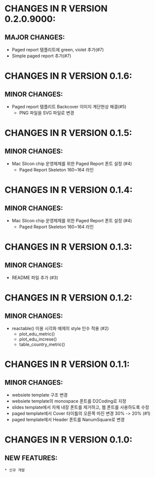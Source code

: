 # CHANGES IN R VERSION 0.2.0.9000:

## MAJOR CHANGES:

*  Paged report 템플리트에 green, violet 추가(#7)
*  Simple paged report 추가(#7)    

    
    
# CHANGES IN R VERSION 0.1.6:

## MINOR CHANGES:

*  Paged report 템플리트 Backcover 이미지 계단현상 해결(#5)
    - PNG 파일을 SVG 파일로 변경
    
    
    
# CHANGES IN R VERSION 0.1.5:

## MINOR CHANGES:

*  Mac Slicon chip 운영체제를 위한 Paged Report 폰트 설정 (#4)
    - Paged Report Skeleton 160~164 라인 
    
    
    
# CHANGES IN R VERSION 0.1.4:

## MINOR CHANGES:

*  Mac Slicon chip 운영체제를 위한 Paged Report 폰트 설정 (#4)
    - Paged Report Skeleton 160~164 라인 



# CHANGES IN R VERSION 0.1.3:

## MINOR CHANGES:

* README 파일 추가 (#3)
        
        
        
# CHANGES IN R VERSION 0.1.2:

## MINOR CHANGES:

* reactable() 이용 시각화 예제의 style 인수 적용 (#2)
    - plot_edu_metric()
    - plot_edu_increse()
    - table_country_metric()
    


# CHANGES IN R VERSION 0.1.1:

## MINOR CHANGES:

* websiete template 구조 변경
* websiete template의 monospace 폰트를 D2Coding로 지정    
* slides template에서 자체 내장 폰트를 제거하고, 웹 폰트를 사용하도록 수정
* paged template에서 Cover 타이틀의 오른쪽 마진 변경 30% -> 20% (#1) 
* paged template에서 Header 폰트를 NanumSquare로 변경 
    
    
    
# CHANGES IN R VERSION 0.1.0:

## NEW FEATURES:
    * 신규 개발
    
